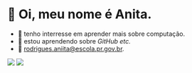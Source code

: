 
# :pinched_fingers: Oi, meu nome é Anita. 
- :thinking: tenho interresse em aprender mais sobre computação.
- 🌱 estou aprendendo sobre *GitHub etc.*
- :speech_balloon: rodrigues.aniita@escola.pr.gov.br.

<!---
lorenaanita/lorenaanita is a ✨ special ✨ repository because its `README.md` (this file) appears on your GitHub profile.
You can click the Preview link to take a look at your changes.
--->
![](https://img.shields.io/badge/Scratch-4D97FF?style=for-the-badge&logo=Scratch&logoColor=white)
![](https://img.shields.io/badge/JavaScript-323330?style=for-the-badge&logo=javascript&logoColor=F7DF1E)
